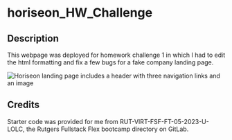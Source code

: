 # horiseon_HW_Challenge

## Description
This webpage was deployed for homework challenge 1 in which I had to edit the html formatting and fix a few bugs for a fake company landing page.

![Horiseon landing page includes a header with three navigation links and an image](https://github.com/mcgrane18482/horiseon_hw_challenge/issues/1#issue-1724869395)

## Credits
Starter code was provided for me from RUT-VIRT-FSF-FT-05-2023-U-LOLC, the Rutgers Fullstack Flex bootcamp directory on GitLab.